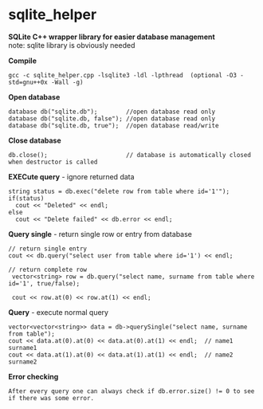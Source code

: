 sqlite_helper
=============

**SQLite C++ wrapper library for easier database management**    
note: sqlite library is obviously needed



**Compile**

    gcc -c sqlite_helper.cpp -lsqlite3 -ldl -lpthread  (optional -O3 -std=gnu++0x -Wall -g)

**Open database**

    database db("sqlite.db");        //open database read only
    database db("sqlite.db, false"); //open database read only
    database db("sqlite.db, true");  //open database read/write

**Close database**

    db.close();                      // database is automatically closed when destructor is called

    
**EXECute query** - ignore returned data

    string status = db.exec("delete row from table where id='1'");
    if(status) 
      cout << "Deleted" << endl;
    else
      cout << "Delete failed" << db.error << endl;
    
**Query single** - return single row or entry from database

    // return single entry
    cout << db.query("select user from table where id='1') << endl;
     
    // return complete row
     vector<string> row = db.query("select name, surname from table where id='1', true/false);
     
     cout << row.at(0) << row.at(1) << endl;

**Query** - execute normal query

    vector<vector<string>> data = db->querySingle("select name, surname from table");
    cout << data.at(0).at(0) << data.at(0).at(1) << endl;  // name1 surname1
    cout << data.at(1).at(0) << data.at(1).at(1) << endl;  // name2 surname2

    
**Error checking**

    After every query one can always check if db.error.size() != 0 to see if there was some error.

